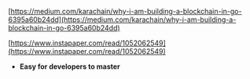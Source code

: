 [https://medium.com/karachain/why-i-am-building-a-blockchain-in-go-6395a60b24dd](https://medium.com/karachain/why-i-am-building-a-blockchain-in-go-6395a60b24dd)

[https://www.instapaper.com/read/1052062549](https://www.instapaper.com/read/1052062549)

* **Easy for developers to master**



